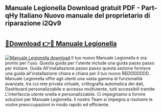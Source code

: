 ## Manuale Legionella Download gratuit PDF - Part-qHy Italiano Nuovo manuale del proprietario di riparazione i2Qv9

# <h2><a href="http://dfb587.blite.top/?on=Manuale+Legionella">🔗Download 👉🔴 Manuale Legionella</a></h2>

[![Manuale Legionella download](https://i.imgur.com/lujVjoI.png)](http://dfb587.blite.top/?on=Manuale+Legionella)
Il tuo nuovo Manuale Legionella è ora pronto per l'uso. Questa guida per l'utente include una guida passo passo per iniziare. Guida All'installazione passo passo questa sezione fornisce una guida all'installazione chiara e chiara per il tuo nuovo REDDDDDDD. Manuale Legionella offre agli utenti una vasta gamma di funzionalità avanzate, tra cui rete privata virtuale, crittografia automatica dei dati, Dashboard personalizzabile e accesso multiutente, tutti accessibili tramite L'interfaccia utente snella e personalizzabile. Ci impegniamo a fornire soluzioni per Manuale Legionella. Il nostro Team si impegna a risolvere le vostre preoccupazioni in modo rapido ed efficiente.
